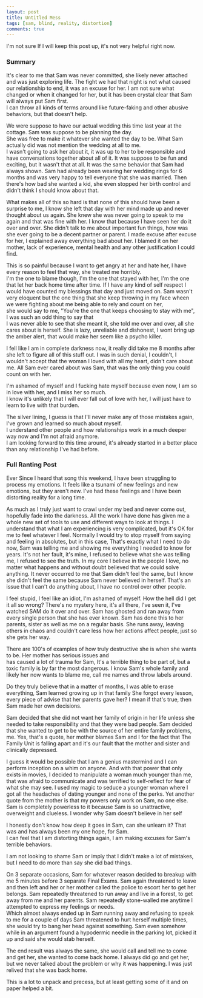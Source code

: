 ```yaml
---
layout: post
title: Untitled Mess
tags: [sam, blind, reality, distortion]
comments: true
---
```


I'm not sure If I will keep this post up, it's not very helpful right now.

### Summary

It's clear to me that Sam was never committed, she likely never attached and was just exploring life.
The fight we had that night is not what caused our relationship to end, it was an excuse for her.
I am not sure what changed or when it changed for her, but it has been crystal clear that Sam will always put Sam first.  
I can throw all kinds of terms around like future-faking and other abusive behaviors, but that doesn't help.

We were suppose to have our actual wedding this time last year at the cottage. Sam was suppose to be planning the day.  
She was free to make it whatever she wanted the day to be. What Sam actually did was not mention the wedding at all to me.  
I wasn't going to ask her about it, it was up to her to be responsible and have conversations together about all of it.
It was suppose to be fun and exciting, but it wasn't that at all. It was the same behavior that Sam had always shown.
Sam had already been wearing her wedding rings for 6 months and was very happy to tell everyone that she was married.
Then there's how bad she wanted a kid,  she even stopped her birth control and didn't think I should know about that.

What makes all of this so hard is that none of this should have been a surprise to me, I know she left that day with her mind made up and never thought about us again. She knew she was never going to speak to me again and that was fine with her. I know that because I have seen her do it over and over. She didn't talk to me about important fun things, how was she ever going to be a decent partner or parent. I made excuse after excuse for her, I explained away everything bad about her. I blamed it on her mother, lack of experience, mental health and any other justification I could find.

This is so painful because I want to get angry at her and hate her, I have every reason to feel that way, she treated me horribly.  
I'm the one to blame though, I'm the one that stayed with her, I'm the one that let her back home time after time. If I have any kind of self respect I would have counted my blessings that day and just moved on. Sam wasn't very eloquent but the one thing that she keep throwing in my face wheen we were fighting about me being able to rely and count on her,  
she would say to me, "You're the one that keeps choosing to stay with me", I was such an odd thing to say that  
I was never able to see that she meant it, she told me over and over, all she cares about is herself.
She is lazy, unreliable and dishonest, I wont bring up the amber alert, that would make her seem like a psycho killer.

I fell like I am in complete darkness now, it really did take me 8 months after she left to figure all of this stuff out.
I was in such denial, I couldn't, I wouldn't accept that the woman I loved with all my heart, didn't care about me.
All Sam ever cared about was Sam, that was the only thing you could count on with her.

I'm ashamed of myself and I fucking hate myself because even now, I am so in love with her, and I miss her so much.  
I know it's unlikely that I will ever fall out of love with her, I will just have to learn to live with that burden.

The silver lining, I guess is that I'll never make any of those mistakes again, I've grown and learned so much about myself.  
I understand other people and how relationships work in a much deeper way now and I'm not afraid anymore.  
I am looking forward to this time around, it's already started in a better place than any relationship I've had before.

### Full Ranting Post

Ever Since I heard that song this weekend, I have been struggling to process my emotions.
It feels like a tsunami of new feelings and new emotions, but they aren't new.
I've had these feelings and I have been distorting reality for a long time.

As much as I truly just want to crawl under my bed and never come out, hopefully fade into the darkness.
All the work I have done has given me a whole new set of tools to use and different ways to look at things.
I understand that what I am experiencing is very complicated, but it's OK for me to feel whatever I feel.
Normally I would try to stop myself from saying and feeling in absolutes, but in this case,
That's exactly what I need to do now, Sam was telling me and showing me everything I needed to know for years.
It's not her fault, it's mine, I refused to believe what she was telling me, I refused to see the truth.
In my core I believe in the people I love, no matter what happens and without doubt believed that we could solve anything.
It never occurred to me that Sam didn't feel the same, but I know she didn't feel the same because Sam never believed in herself.
That's an issue that I can't do anything about, I have no control over other people.

I feel stupid, I feel like an idiot, I'm ashamed of myself. How the hell did I get it all so wrong?
There's no mystery here, it's all there, I've seen it, I've watched SAM do it over and over.
Sam has ghosted and ran away from every single person that she has ever known.
Sam has done this to her parents, sister as well as me on a regular basis.
She runs away, leaving others in chaos and couldn't care less how her actions affect people, just so she gets her way.  

There are 100's of examples of how truly destructive she is when she wants to be. Her mother has serious issues and  
has caused a lot of trauma for Sam, It's a terrible thing to be part of,  but a toxic family is by far the most dangerous.
I know Sam's whole family and likely her now wants to blame me, call me names and throw labels around.  

Do they truly believe that in a matter of months, I was able to erase everything, Sam learned growing up in that family
She forgot every lesson, every piece of advise that her parents gave her? I mean if that's true, then Sam made her own decisions.

Sam decided that she did not want her family of origin in her life unless she needed to take responsibility and that they were bad people. Sam decided that she wanted to get to be with the source of her entire family problems, me.
Yes, that's a quote, her mother blames Sam and I for the fact that The Family Unit is falling apart and it's our fault that
the mother and sister and clinically depressed.

I guess it would be possible that I am a genius mastermind and I can perform inception on a whim on anyone.
And with that power that only exists in movies, I decided to manipulate a woman much younger than me,
that was afraid to communicate and was terrified to self-reflect for fear of what she may see.
I used my magic to seduce a younger woman where I got all the headaches of dating younger and none of the perks.
Yet another quote from the mother is that my powers only work on Sam, no one else. Sam is completely powerless to it
because Sam is so unattractive, overweight and clueless. I wonder why Sam doesn't believe in her self

I honestly don't know how deep it goes in Sam, can she unlearn it? That was and has always been my one hope, for Sam.  
I can feel that I am distorting things again, I am making excuses for Sam's terrible behaviors.

I am not looking to shame Sam or imply that I didn't make a lot of mistakes, but I need to do more than say she did bad things.

On 3 separate occasions, Sam for whatever reason decided to breakup with me 5 minutes before 3 separate Final Exams.
Sam again threatened to leave and then left and her or her mother called the police to escort her to get her belongs.
Sam repeatedly threatened to run away and live in a forest, to get away from me and her parents.
Sam repeatedly stone-walled me anytime I attempted to express my feelings or needs.  
Which almost always ended up in Sam running away and refusing to speak to me for a couple of days
Sam threatened to hurt herself multiple times, she would try to bang her head against something.
Sam even somehow while in an argument found a hypodermic needle in the parking lot, picked it up and said she would stab herself.

The end result was always the same, she would call and tell me to come and get her, she wanted to come back home.
I always did go and get her, but we never talked about the problem or why it was happening. I was just relived that she was back home.
  
This is a lot to unpack and precess, but at least getting some of it and on paper helped a bit.
